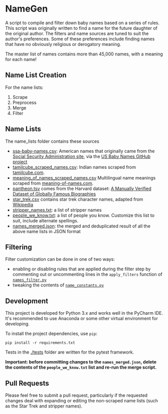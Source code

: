 # NameGen
A script to compile and filter down baby names based on a series of rules. This script was originally written to find a 
name for the future daughter of the original author. The filters and name sources are tuned to suit the author's 
preferences. Some of these preferences include finding names that have no obviously religious or derogatory meaning.

The master list of names contains more than 45,000 names, with a meaning for each name!

## Name List Creation
For the name lists:
1. Scrape
2. Preprocess
3. Merge
4. Filter

## Name Lists
The name_lists folder contains these sources
* [ssa-baby-names.csv](name_lists/ssa-baby-names.csv): American names that originally came from the [Social Security Administration site](https://www.ssa.gov/OACT/babynames/), via the [US Baby Names GitHub project](https://github.com/hadley/data-baby-names)
* [tamilcube_scraped_names.csv](name_lists/tamilcube_scraped_names.csv): Indian names scraped from [tamilcube.com](http://tamilcube.com/).
* [meaning_of_names_scraped_names.csv](name_lists/scraper_temp/meaning_of_names_initial_scraped_names.csv) Multilingual name meanings scraped from [meaning-of-names.com](https://meaning-of-names.com/).
* [pantheon.tsv](name_lists/pantheon.tsv) comes from the Harvard dataset: [A Manually Verified Dataset of Globally Famous Biographies](https://dataverse.harvard.edu/dataset.xhtml?persistentId=doi:10.7910/DVN/28201)
* [star_trek.csv](name_lists/star_trek.csv) contains star trek character names, adapted from [Wikipedia](https://en.wikipedia.org/wiki/List_of_Star_Trek_characters)
* [stripper_names.txt](name_lists/stripper_names.txt): a list of stripper names
* [people_we_know.txt](name_lists/people_we_know.txt): a list of people you know. Customize this list to suit, include alternate spellings.
* [names_merged.json](name_lists/names_merged.json): the merged and deduplicated result of all the above name lists in JSON format

## Filtering
Filter customization can be done in one of two ways:
* enabling or disabling rules that are applied during the filter step by commenting out or uncommenting lines in the `apply_filters` function of [`names_filter.py`](./names_filter.py)
* tweaking the contents of [`name_constants.py`](./name_constants.py)

## Development
This project is developed for Python 3.x and works well in the PyCharm IDE. It's recommended to use Anaconda or some other virtual environment for developing.

To install the project dependencies, use `pip`:

```shell
pip install -r requirements.txt
```

Tests in the [./tests](./tests`) folder are written for the pytest framework.

**Important: before committing changes to the `names_merged.json`, delete the contents of the `people_we_know.txt` list and re-run the merge script.**

## Pull Requests
Please feel free to submit a pull request, particularly if the requested changes deal with expanding or editing the non-scraped name lists (such as the Star Trek and stripper names).
